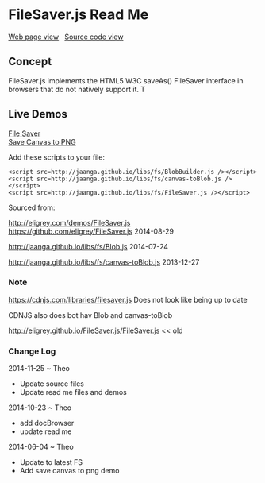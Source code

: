 FileSaver.js Read Me
===

[Web page view]( http://jaanga.github.io/libs/fs/ "View files with docBrowser" ) &nbsp;
[Source code view]( https://github.com/jaanga/libs/tree/gh-pages/fs/ "View files with GitHub")

## Concept

FileSaver.js implements the HTML5 W3C saveAs() FileSaver interface in browsers that do not natively support it. T

## Live Demos

[File Saver]( ./file-saver.html )  
[Save Canvas to PNG]( ./save-canvas-to-png.html )

Add these scripts to your file:

	<script src=http://jaanga.github.io/libs/fs/BlobBuilder.js /></script>  
	<script src=http://jaanga.github.io/libs/fs/canvas-toBlob.js /></script>  
	<script src=http://jaanga.github.io/libs/fs/FileSaver.js /></script>  

Sourced from:

<http://eligrey.com/demos/FileSaver.js>  
<https://github.com/eligrey/FileSaver.js>
2014-08-29

<http://jaanga.github.io/libs/fs/Blob.js>
2014-07-24

<http://jaanga.github.io/libs/fs/canvas-toBlob.js>
2013-12-27

### Note

<https://cdnjs.com/libraries/filesaver.js>
Does not look like being up to date

CDNJS also does bot hav Blob and canvas-toBlob



<http://eligrey.github.io/FileSaver.js/FileSaver.js> << old

### Change Log

2014-11-25 ~ Theo

* Update source files
* Update read me files and demos

2014-10-23 ~ Theo

* add docBrowser
* update read me

2014-06-04 ~ Theo

* Update to latest FS
* Add save canvas to png demo

